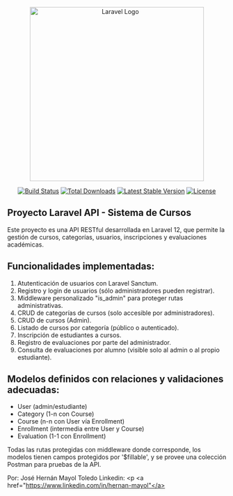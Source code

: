 <p align="center"><a href="https://laravel.com" target="_blank"><img src="https://raw.githubusercontent.com/laravel/art/master/logo-lockup/5%20SVG/2%20CMYK/1%20Full%20Color/laravel-logolockup-cmyk-red.svg" width="400" alt="Laravel Logo"></a></p>

<p align="center">
<a href="https://github.com/laravel/framework/actions"><img src="https://github.com/laravel/framework/workflows/tests/badge.svg" alt="Build Status"></a>
<a href="https://packagist.org/packages/laravel/framework"><img src="https://img.shields.io/packagist/dt/laravel/framework" alt="Total Downloads"></a>
<a href="https://packagist.org/packages/laravel/framework"><img src="https://img.shields.io/packagist/v/laravel/framework" alt="Latest Stable Version"></a>
<a href="https://packagist.org/packages/laravel/framework"><img src="https://img.shields.io/packagist/l/laravel/framework" alt="License"></a>
</p>

##                                  Proyecto Laravel API - Sistema de Cursos

Este proyecto es una API RESTful desarrollada en Laravel 12, que permite la gestión de cursos, categorías, usuarios, inscripciones y evaluaciones académicas.

## Funcionalidades implementadas:
1. Atutenticación de usuarios con Laravel Sanctum.
2. Registro y login de usuarios (sólo administradores pueden registrar).
3. Middleware personalizado "is_admin" para proteger rutas administrativas.
4. CRUD de categorías de cursos (solo accesible por administradores).
5. CRUD de cursos (Admin).
6. Listado de cursos por categoría (público o autenticado).
7. Inscripción de estudiantes a cursos.
8. Registro de evaluaciones por parte del administrador.
9. Consulta de evaluaciones por alumno (visible solo al admin o al propio estudiante).

## Modelos definidos con relaciones y validaciones adecuadas:
- User (admin/estudiante)
- Category (1-n con Course)
- Course (n-n con User vía Enrollment)
- Enrollment (intermedia entre User y Course)
- Evaluation (1-1 con Enrollment)

Todas las rutas protegidas con middleware donde corresponde, los modelos tienen campos protegidos por '$fillable', y se provee una colección Postman para pruebas de la API.

Por: José Hernán Mayol Toledo
Linkedin: <p <a href="https://www.linkedin.com/in/hernan-mayol"</a> </p>

